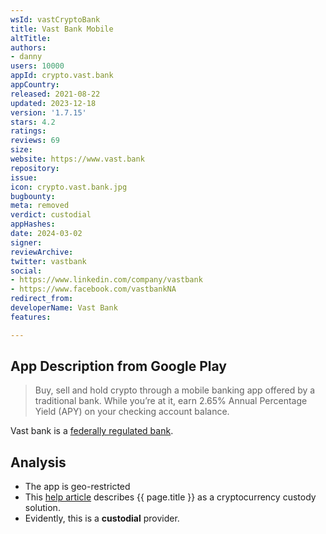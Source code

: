 ```yaml
---
wsId: vastCryptoBank
title: Vast Bank Mobile
altTitle: 
authors:
- danny
users: 10000
appId: crypto.vast.bank
appCountry: 
released: 2021-08-22
updated: 2023-12-18
version: '1.7.15'
stars: 4.2
ratings: 
reviews: 69
size: 
website: https://www.vast.bank
repository: 
issue: 
icon: crypto.vast.bank.jpg
bugbounty: 
meta: removed
verdict: custodial
appHashes: 
date: 2024-03-02
signer: 
reviewArchive: 
twitter: vastbank
social:
- https://www.linkedin.com/company/vastbank
- https://www.facebook.com/vastbankNA
redirect_from: 
developerName: Vast Bank
features: 

---
```


## App Description from Google Play

> Buy, sell and hold crypto through a mobile banking app offered by a traditional bank. While you’re at it, earn 2.65% Annual Percentage Yield (APY) on your checking account balance.

Vast bank is a [federally regulated bank](https://www.vast.bank/crypto-banking-insights/crypto-custody-bank).

## Analysis

- The app is geo-restricted
- This [help article](https://www.vast.bank/crypto-banking-insights/crypto-custody-bank) describes {{ page.title }} as a cryptocurrency custody solution.
- Evidently, this is a **custodial** provider.
